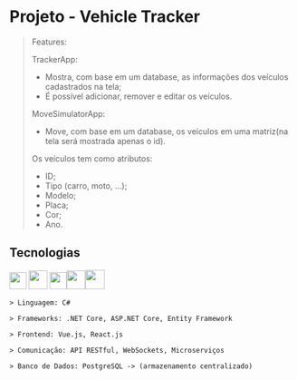 # Projeto - Vehicle Tracker
> Features:
> 
> TrackerApp:
>  * Mostra, com base em um database, as informações dos veículos cadastrados na tela;
>  * É possível adicionar, remover e editar os veículos.
> 
> MoveSimulatorApp:
>  * Move, com base em um database, os veículos em uma matriz(na tela será mostrada apenas o id).
> 
> Os veículos tem como atributos:
>  * ID;
>  * Tipo (carro, moto, ...);
>  * Modelo;
>  * Placa;
>  * Cor;
>  * Ano.

## Tecnologias 
<img height=30 src="https://cdn.jsdelivr.net/gh/devicons/devicon@latest/icons/dotnetcore/dotnetcore-original.svg"/> <img height=33 src="https://cdn.jsdelivr.net/gh/devicons/devicon@latest/icons/csharp/csharp-original.svg"/> <img height=30 src="https://cdn.jsdelivr.net/gh/devicons/devicon@latest/icons/vuejs/vuejs-original-wordmark.svg"/><img height=33 src="https://cdn.jsdelivr.net/gh/devicons/devicon@latest/icons/react/react-original-wordmark.svg"/><img height=34 src="https://cdn.jsdelivr.net/gh/devicons/devicon@latest/icons/postgresql/postgresql-original-wordmark.svg"/>
<div>  
  
    > Linguagem: C#

    > Frameworks: .NET Core, ASP.NET Core, Entity Framework
  
    > Frontend: Vue.js, React.js
  
    > Comunicação: API RESTful, WebSockets, Microserviços
  
    > Banco de Dados: PostgreSQL -> (armazenamento centralizado)
</div>


